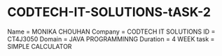 # CODTECH-IT-SOLUTIONS-tASK-2
Name = MONIKA CHOUHAN
Company = CODTECH IT SOLUTIONS
ID = CT4J3050
Domain = JAVA PROGRAMMINNG
Duration = 4 WEEK
task =  SIMPLE CALCULATOR 
